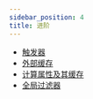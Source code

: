 ```yaml
---
sidebar_position: 4
title: 进阶
---
```


- [触发器](./trigger)
- [外部缓存](./cache)
- [计算属性及其缓存](./calculated-prop.mdx)
- [全局过滤器](./filter)